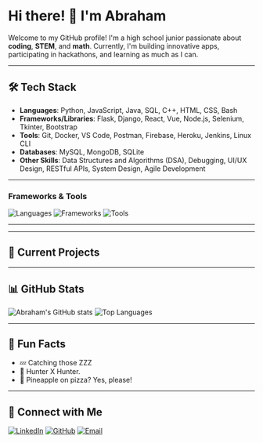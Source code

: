 # Hi there! 👋 I'm Abraham 

Welcome to my GitHub profile! I'm a high school junior passionate about **coding**, **STEM**, and **math**. Currently, I'm building innovative apps, participating in hackathons, and learning as much as I can.

---

## 🛠️ Tech Stack  
- **Languages**: Python, JavaScript, Java, SQL, C++, HTML, CSS, Bash  
- **Frameworks/Libraries**: Flask, Django, React, Vue, Node.js, Selenium, Tkinter, Bootstrap  
- **Tools**: Git, Docker, VS Code, Postman, Firebase, Heroku, Jenkins, Linux CLI  
- **Databases**: MySQL, MongoDB, SQLite  
- **Other Skills**: Data Structures and Algorithms (DSA), Debugging, UI/UX Design, RESTful APIs, System Design, Agile Development  

---

### Frameworks & Tools

![Languages](https://img.shields.io/badge/-Python_JavaScript_Java_SQL_C++-blueviolet?style=for-the-badge)
![Frameworks](https://img.shields.io/badge/-Flask_Django_React_Node.js-ff69b4?style=for-the-badge)
![Tools](https://img.shields.io/badge/-Git_Docker_VS_Code_Postman-Lime?style=for-the-badge)

---

---

## 🚧 Current Projects

---

## 📊 GitHub Stats
![Abraham's GitHub stats](https://github-readme-stats.vercel.app/api?username=AbyTed&show_icons=true&theme=radical)
![Top Languages](https://github-readme-stats.vercel.app/api/top-langs/?username=AbyTed&layout=compact&theme=radical)

---

## 🌟 Fun Facts
- 💤 Catching those ZZZ
- 🌌 Hunter X Hunter.
- 🍕 Pineapple on pizza? Yes, please!

---

## 🤝 Connect with Me
[![LinkedIn](https://img.shields.io/badge/LinkedIn-0077B5?style=flat&logo=linkedin&logoColor=white)](https://www.linkedin.com/in/abraham-t-604b712b5/)
[![GitHub](https://img.shields.io/badge/GitHub-100000?style=flat&logo=github&logoColor=white)](https://github.com/AbyTed)
[![Email](https://img.shields.io/badge/Email-D14836?style=flat&logo=gmail&logoColor=white)](mailto:abrahamg.tadesse@gmail.com)
